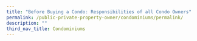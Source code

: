 ```yaml
---
title: "Before Buying a Condo: Responsibilities of all Condo Owners"
permalink: /public-private-property-owner/condominiums/permalink/
description: ""
third_nav_title: Condominiums
---
```



